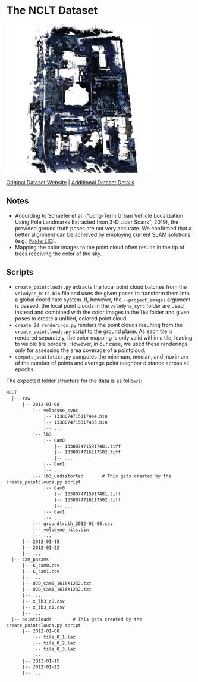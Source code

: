 # The NCLT Dataset

<img src=./../../images/NCLT.png width="400"/>

[Original Dataset Website](https://robots.engin.umich.edu/nclt/index.html) | [Additional Dataset Details](https://hpicgs.github.io/multi-temporal-point-cloud-datasets-survey/details/NCLT)


## Notes
  - According to Schaefer et al. ("Long-Term Urban Vehicle Localization Using Pole Landmarks Extracted from 3-D Lidar Scans", 2019), the provided ground truth poses are not very accurate. We confirmed that a better alignment can be achieved by employing current SLAM solutions (e.g., [FasterLIO](https://github.com/gaoxiang12/faster-lio)).
  - Mapping the color images to the point cloud often results in the tip of trees receiving the color of the sky.


## Scripts
* `create_pointclouds.py` extracts the local point cloud batches from the `velodyne_hits.bin` file and uses the given poses to transform them into a global coordinate system. If, however, the `--project_images` argument is passed, the local point clouds in the `velodyne_sync` folder are used instead and combined with the color images in the `lb3` folder and given poses to create a unified, colored point cloud.
* `create_2d_renderings.py` renders the point clouds resulting from the `create_pointclouds.py` script to the ground plane. As each tile is rendered separately, the color mapping is only valid within a tile, leading to visible tile borders. However, in our case, we used these renderings only for assessing the area coverage of a pointcloud.
* `compute_statistics.py` computes the minimum, median, and maximum of the number of points and average point neighbor distance across all epochs.

The expected folder structure for the data is as follows:
```
NCLT
  |-- raw
      |-- 2012-01-08
          |-- velodyne_sync
              |-- 1338074715117444.bin
              |-- 1338074715317433.bin
              |-- ...
          |-- lb3
              |-- Cam0
                  |-- 1338074715917481.tiff
                  |-- 1338074716117502.tiff
                  |-- ...
              |-- Cam1
              |-- ...
          |-- lb3_undistorted       # This gets created by the create_pointclouds.py script
              |-- Cam0
                  |-- 1338074715917481.tiff
                  |-- 1338074716117502.tiff
                  |-- ...
              |-- Cam1
              |-- ...
          |-- groundtruth_2012-01-08.csv
          |-- velodyne_hits.bin
          |-- ...
      |-- 2012-01-15
      |-- 2012-01-22
      |-- ...
  |-- cam_params
      |-- K_cam0.csv
      |-- K_cam1.csv
      |-- ...
      |-- U2D_Cam0_1616X1232.txt
      |-- U2D_Cam1_1616X1232.txt
      |-- ...
      |-- x_lb3_c0.csv
      |-- x_lb3_c1.csv
      |-- ...
  |-- pointclouds        # This gets created by the create_pointclouds.py script
      |-- 2012-01-08
          |-- tile_0_1.laz
          |-- tile_0_2.laz
          |-- tile_0_3.laz
          |-- ...
      |-- 2012-01-15
      |-- 2012-01-22
      |-- ...
```